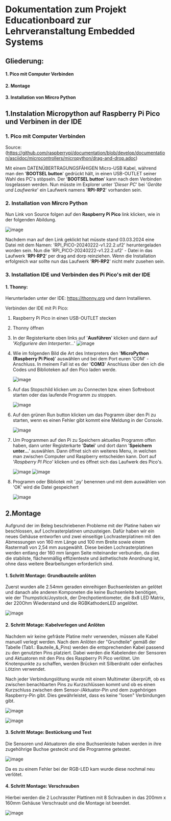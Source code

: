 # **Dokumentation zum Projekt Educationboard zur Lehrveranstaltung Embedded Systems**
## Gliederung:
#### 1. Pico mit Computer Verbinden
#### 2. Montage
#### 3. Installation von Mircro Python



## **1.Instalation Micropython auf Raspberry Pi Pico und Verbinen in der IDE**

### 1. Pico mit Computer Verbinden


Source:(https://github.com/raspberrypi/documentation/blob/develop/documentation/asciidoc/microcontrollers/micropython/drag-and-drop.adoc)

Mit einem DATENÜBERTRAGUNGSFÄHIGEN Micro-USB Kabel, während man den '**BOOTSEL button**' gedrückt hält, in einen USB-OUTLET seiner Wahl des PC's stöpseln.
Der '**BOOTSEL button**' kann nach dem Verbinden losgelassen werden. Nun müsste im Explorer unter '*Dieser PC*' bei '*Geräte und Laufwerke*' ein Laufwerk namens '**RPI-RP2**' vorhanden sein. 


### 2. Installation von Mircro Python


Nun Link von Source folgen auf den **Raspberry Pi Pico** link klicken, wie in der folgenden Abildung.

![image](https://github.com/Schledi777/ebunoard/assets/130638123/e6dbd6cc-b67a-4749-8757-4c0188bad334)

Nachdem man auf den Link geklickt hat müsste stand 03.03.2024 eine Datei mit dem Namen: 'RPI_PICO-20240222-v1.22.2.uf2' heruntergeladen worden sein.
Nun die 'RPI_PICO-20240222-v1.22.2.uf2' - Datei in das Laufwerk '**RPI-RP2**' per drag and dorp reinziehen.
Wenn die Installation erfolgreich war sollte nun das Laufwerk '**RPI-RP2**' nicht mehr zusehen sein.


### 3. Installation IDE und Verbinden des Pi Pico's mit der IDE


#### 1. Thonny:

Herunterladen unter der IDE: https://thonny.org und dann Installieren.

Verbinden der IDE mit Pi Pico:
1. Raspberry Pi Pico in einen USB-OUTLET stecken
2. Thonny öffnen
3. In der Registerkarte oben links auf '**Ausführen**' klicken und dann auf '*Kofiguriere den Interperter...*'
   ![image](https://github.com/Schledi777/ebunoard/assets/130638123/51ed80c2-cbc9-4096-a09a-7b5a4d67a074)

4. Wie im folgenden Bild die Art des Interpreters den '**MicroPython (Raspberry Pi Pico)**' auswählen und bei dem Port euren 'COM' - Anschluss. In meinem Fall ist es der '**COM3**' Anschluss über den ich die Codes und Biblioteken auf den Pico laden werde.

   ![image](https://github.com/Schledi777/ebunoard/assets/130638123/4fe262bd-e212-4282-a591-b8ef2043bb0e)

5. Auf das Stopschild klicken um zu Connecten bzw. einen Softreboot starten oder das laufende Programm zu stoppen.

   ![image](https://github.com/Schledi777/ebunoard/assets/130638123/8387de42-e4bb-436a-9c90-b63f8a294ce4)

6. Auf den grünen Run button klicken um das Pogramm über den Pi zu starten, wenn es einen Fehler gibt kommt eine Meldung in der Console.

   ![image](https://github.com/Schledi777/ebunoard/assets/130638123/e59b8616-fa2c-4c8f-b61b-d08a6cb48c1d)

7. Um Programmen auf den Pi zu Speichern aktuelles Programm offen haben, dann unter Registerkarte '**Datei**' und dort dann '**Speichern unter...**' auswählen. Dann öffnet sich ein weiteres Menu, in welchen man zwischen Computer und Raspberry entscheiden kann. Dort auf '*Raspberry PI Pico*' klicken und es öffnet sich das Laufwerk des Pico's.

   ![image](https://github.com/Schledi777/ebunoard/assets/130638123/c90597f6-1f10-41f3-83e9-54ec1b6c77ba)
   ![image](https://github.com/Schledi777/ebunoard/assets/130638123/f4fce567-db69-4507-a5c5-a597cba172cb)





9. Programm oder Bibliotek mit '.py' benennen und mit dem auswählen von 'OK' wird die Datei gespeichert

   ![image](https://github.com/Schledi777/ebunoard/assets/130638123/3cc35c2d-7460-4d19-adad-caaffc2c970e)





## **2.Montage**

Aufgrund der im Beleg beschriebenen Probleme mit der Platine haben wir beschlossen, auf Lochrasterplatinen umzusteigen. Dafür haben wir ein neues Gehäuse entworfen und zwei einseitige Lochrasterplatinen mit den Abmessungen von 160 mm Länge und 100 mm Breite sowie einem Rastermaß von 2,54 mm ausgewählt. Diese beiden Lochrasterplatinen werden entlang der 160 mm langen Seite miteinander verbunden, da dies die stabilste, flächenmäßig effizienteste und ästhetischste Anordnung ist, ohne dass weitere Bearbeitungen erforderlich sind.

#### 1. Schritt Montage: Grundbauteile anlöten 

Zuerst wurden alle 2.54mm geraden einreihigen Buchsenleisten an gelötet und danach alle anderen Komponeten die keine Buchsenleite benötigen, wie der Thumpstick/Joystock, der Drechpotientiometer, die 8x8 LED Matrix, der 220Ohm Wiederstand und die RGBKathodenLED angelötet.
   
 ![image](https://github.com/Schledi777/Projekt_Educationboard/assets/130638123/da8bf65e-5d1f-4b9c-8c78-c89950db6bec)



#### 2. Schritt Motage: Kabelverlegen und Anlöten

Nachdem wir keine gefräste Platine mehr verwenden, müssen alle Kabel manuell verlegt werden. Nach dem Anlöten der "Grundteile" gemäß der Tabelle (Tab1.: Bauteile_&_Pins) werden die entsprechenden Kabel passend zu den genutzten Pins platziert. Dabei werden die Kabelenden der Sensoren und Aktuatoren mit den Pins des Raspberry Pi Pico verlötet. Um Knotenpunkte zu schaffen, werden Brücken mit Silberdraht oder einfaches Lötzinn verwendet.

Nach jeder Verbindungslötung wurde mit einem Multimeter überprüft, ob es zwischen benachbarten Pins zu Kurzschlüssen kommt und ob es einen Kurzschluss zwischen dem Sensor-/Aktuator-Pin und dem zugehörigen Raspberry-Pin gibt. Dies gewährleistet, dass es keine "losen" Verbindungen gibt.

   ![image](https://github.com/Schledi777/Projekt_Educationboard/assets/130638123/e51d067f-aba4-40ca-add9-d4cc50855d9d)


   ![image](https://github.com/Schledi777/Projekt_Educationboard/assets/130638123/4c652f2e-828a-4f55-a904-a9827cf12bbd)



#### 3. Schritt Motage: Bestückung und Test

Die Sensoren und Aktuatoren die eine Buchsenleiste haben werden in ihre zugehöhrige Buchse gesteckt und die Programme getestet.

   ![image](https://github.com/Schledi777/Projekt_Educationboard/assets/130638123/23418642-8b29-4e98-b293-170316a96db0)

   
   
Da es zu einem Fehler bei der RGB-LED kam wurde diese nochmal neu verlötet.

   
   
#### 4. Schritt Montage: Verschrauben

Hierbei werden die 2 Lochrasster Plattinen mit 8 Schrauben in das 200mm x 160mm Gehäuse Verschraubt und die Montage ist beendet.

 ![image](https://github.com/Schledi777/Projekt_Educationboard/assets/130638123/21f4587a-8f3f-488d-8b3a-76cd816df51d)
